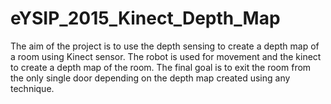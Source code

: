 # eYSIP_2015_Kinect_Depth_Map
The aim of the project is to use the depth sensing to create a depth map of a room
using Kinect sensor. The robot is used for movement and the kinect to create a
depth map of the room. The final goal is to exit the room from the only single door
depending on the depth map created using any technique.
